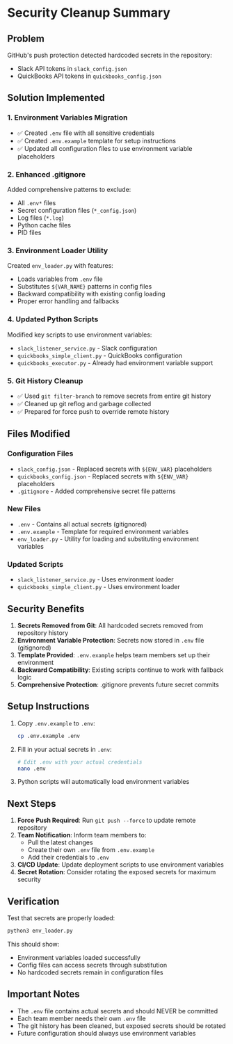 # Security Cleanup Summary

## Problem
GitHub's push protection detected hardcoded secrets in the repository:
- Slack API tokens in `slack_config.json`
- QuickBooks API tokens in `quickbooks_config.json`

## Solution Implemented

### 1. Environment Variables Migration
- ✅ Created `.env` file with all sensitive credentials
- ✅ Created `.env.example` template for setup instructions
- ✅ Updated all configuration files to use environment variable placeholders

### 2. Enhanced .gitignore
Added comprehensive patterns to exclude:
- All `.env*` files
- Secret configuration files (`*_config.json`)
- Log files (`*.log`)
- Python cache files
- PID files

### 3. Environment Loader Utility
Created `env_loader.py` with features:
- Loads variables from `.env` file
- Substitutes `${VAR_NAME}` patterns in config files
- Backward compatibility with existing config loading
- Proper error handling and fallbacks

### 4. Updated Python Scripts
Modified key scripts to use environment variables:
- `slack_listener_service.py` - Slack configuration
- `quickbooks_simple_client.py` - QuickBooks configuration
- `quickbooks_executor.py` - Already had environment variable support

### 5. Git History Cleanup
- ✅ Used `git filter-branch` to remove secrets from entire git history
- ✅ Cleaned up git reflog and garbage collected
- ✅ Prepared for force push to override remote history

## Files Modified

### Configuration Files
- `slack_config.json` - Replaced secrets with `${ENV_VAR}` placeholders
- `quickbooks_config.json` - Replaced secrets with `${ENV_VAR}` placeholders
- `.gitignore` - Added comprehensive secret file patterns

### New Files
- `.env` - Contains all actual secrets (gitignored)
- `.env.example` - Template for required environment variables
- `env_loader.py` - Utility for loading and substituting environment variables

### Updated Scripts
- `slack_listener_service.py` - Uses environment loader
- `quickbooks_simple_client.py` - Uses environment loader

## Security Benefits

1. **Secrets Removed from Git**: All hardcoded secrets removed from repository history
2. **Environment Variable Protection**: Secrets now stored in `.env` file (gitignored)
3. **Template Provided**: `.env.example` helps team members set up their environment
4. **Backward Compatibility**: Existing scripts continue to work with fallback logic
5. **Comprehensive Protection**: .gitignore prevents future secret commits

## Setup Instructions

1. Copy `.env.example` to `.env`:
   ```bash
   cp .env.example .env
   ```

2. Fill in your actual secrets in `.env`:
   ```bash
   # Edit .env with your actual credentials
   nano .env
   ```

3. Python scripts will automatically load environment variables

## Next Steps

1. **Force Push Required**: Run `git push --force` to update remote repository
2. **Team Notification**: Inform team members to:
   - Pull the latest changes
   - Create their own `.env` file from `.env.example`
   - Add their credentials to `.env`
3. **CI/CD Update**: Update deployment scripts to use environment variables
4. **Secret Rotation**: Consider rotating the exposed secrets for maximum security

## Verification

Test that secrets are properly loaded:
```bash
python3 env_loader.py
```

This should show:
- Environment variables loaded successfully
- Config files can access secrets through substitution
- No hardcoded secrets remain in configuration files

## Important Notes

- The `.env` file contains actual secrets and should NEVER be committed
- Each team member needs their own `.env` file
- The git history has been cleaned, but exposed secrets should be rotated
- Future configuration should always use environment variables 